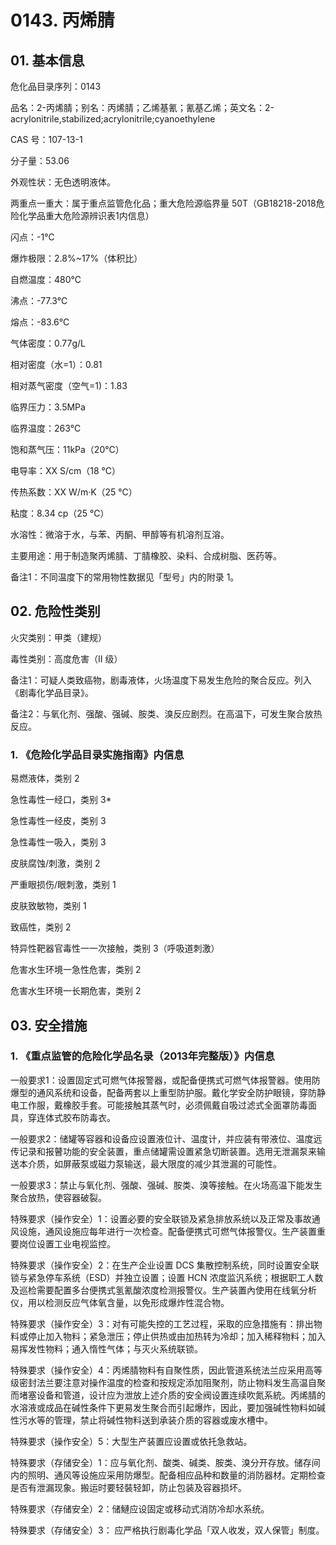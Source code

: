 # 0143. 丙烯腈

## 01. 基本信息

危化品目录序列：0143

品名：2-丙烯腈；别名：丙烯腈；乙烯基氰；氰基乙烯；英文名：2-acrylonitrile,stabilized;acrylonitrile;cyanoethylene

CAS 号：107-13-1

分子量：53.06

外观性状：无色透明液体。

两重点一重大：属于重点监管危化品；重大危险源临界量 50T（GB18218-2018危险化学品重大危险源辨识表1内信息）

闪点：-1℃

爆炸极限：2.8%~17%（体积比）

自燃温度：480℃

沸点：-77.3℃

熔点：-83.6℃

气体密度：0.77g/L

相对密度（水=1）：0.81

相对蒸气密度（空气=1)：1.83

临界压力：3.5MPa

临界温度：263℃

饱和蒸气压：11kPa（20℃）

电导率：XX S/cm（18 ℃）

传热系数：XX W/m·K（25 ℃）

粘度：8.34 cp（25 ℃）

水溶性：微溶于水，与苯、丙酮、甲醇等有机溶剂互溶。

主要用途：用于制造聚丙烯腈、丁腈橡胶、染料、合成树脂、医药等。

备注1：不同温度下的常用物性数据见「型号」内的附录 1。

## 02. 危险性类别

火灾类别：甲类（建规）

毒性类别：高度危害（II 级）

备注1：可疑人类致癌物，剧毒液体，火场温度下易发生危险的聚合反应。列入《剧毒化学品目录》。

备注2：与氧化剂、强酸、强碱、胺类、溴反应剧烈。在高温下，可发生聚合放热反应。

### 1. 《危险化学品目录实施指南》内信息

易燃液体，类别 2 

急性毒性一经口，类别 3* 

急性毒性一经皮，类别 3 

急性毒性一吸入，类别 3 

皮肤腐蚀/刺激，类别 2 

严重眼损伤/眼刺激，类别 1 

皮肤致敏物，类别 1 

致癌性，类别 2

特异性靶器官毒性一一次接触，类别 3（呼吸道刺激）

危害水生环境一急性危害，类别 2 

危害水生环境一长期危害，类别 2

## 03. 安全措施

### 1. 《重点监管的危险化学品名录（2013年完整版）》内信息

一般要求1：设置固定式可燃气体报警器，或配备便携式可燃气体报警器。使用防爆型的通风系统和设备，配备两套以上重型防护服。戴化学安全防护眼镜，穿防静电工作服，戴橡胶手套。可能接触其蒸气时，必须佩戴自吸过滤式全面罩防毒面具，穿连体式胶布防毒衣。

一般要求2：储罐等容器和设备应设置液位计、温度计，并应装有带液位、温度远传记录和报瞽功能的安全装置，重点储罐需设置紧急切断装置。选用无泄漏泵来输送本介质，如屏蔽泵或磁力泵输送，最大限度的减少其泄漏的可能性。

一般要求3：禁止与氧化剂、强酸、强碱、胺类、溴等接触。在火场高温下能发生聚合放热，使容器破裂。

特殊要求（操作安全）1：设置必要的安全联锁及紧急排放系统以及正常及事故通风设施，通风设施应每年进行一次检查。配备便携式可燃气体报警仪。生产装置重要岗位设置工业电视监控。

特殊要求（操作安全）2：在生产企业设置 DCS 集散控制系统，同时设置安全联锁与紧急停车系统（ESD）并独立设置；设置 HCN 浓度监汎系统；根据职工人数及巡检需要配置多台便携式氢氰酸浓度检测报警仪。生产装置內使用在线氧分析仪，用以检测反应气体氧含量，以免形成爆炸性混合物。

特殊要求（操作安全）3：对有可能失控的工艺过程，采取的应急措施有：排出物料或停止加入物料；紧急泄压；停止供热或由加热转为冷却；加入稀释物料；加入易挥发性物料；通入惰性气体；与灭火系统联锁。

特殊要求（操作安全）4：丙烯腈物料有自聚性质，因此管道系统法兰应采用高等级密封法兰要注意对操作温度的检查和按规定添加阻聚剂，防止物料发生高温自聚而堵塞设备和管道，设计应为泄放上述介质的安全阀设置连续吹氮系統。丙烯腈的水溶液或成品在碱性条件下更易发生聚合而引起爆炸，因此，要加强碱性物料如碱性污水等的管理，禁止将碱性物料送到承装介质的容器或废水槽中。

特殊要求（操作安全）5：大型生产装置应设置或依托急救站。

特殊要求（存储安全）1：应与氧化剂、酸类、碱类、胺类、溴分开存放。储存间内的照明、通风等设施应采用防爆型。配备相应品种和数量的消防器材。定期检查是否有泄漏现象。搬运时要轻裝轻卸，防止包装及容器损坏。

特殊要求（存储安全）2：储鰱应设固定或移动式消防冷却水系统。

特殊要求（存储安全）3： 应严格执行剧毒化学品「双人收发，双人保管」制度。


